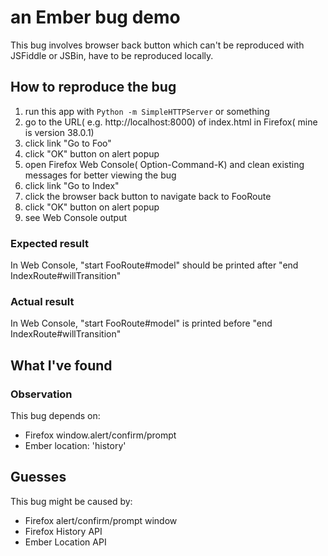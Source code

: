 # an Ember bug demo
This bug involves browser back button which can't be reproduced with JSFiddle or JSBin, have to be reproduced locally.
## How to reproduce the bug
1. run this app with `Python -m SimpleHTTPServer` or something
2. go to the URL( e.g. http://localhost:8000) of index.html in Firefox( mine is version 38.0.1)
3. click link "Go to Foo"
4. click "OK" button on alert popup
5. open Firefox Web Console( Option-Command-K) and clean existing
   messages for better viewing the bug
6. click link "Go to Index"
7. click the browser back button to navigate back to FooRoute
8. click "OK" button on alert popup
9. see Web Console output

### Expected result
In Web Console, "start FooRoute#model" should be printed after "end
IndexRoute#willTransition"

### Actual result
In Web Console, "start FooRoute#model" is printed before "end
IndexRoute#willTransition"

## What I've found

### Observation
This bug depends on:
- Firefox window.alert/confirm/prompt
- Ember location: 'history'

## Guesses
This bug might be caused by:
- Firefox alert/confirm/prompt window
- Firefox History API
- Ember Location API
